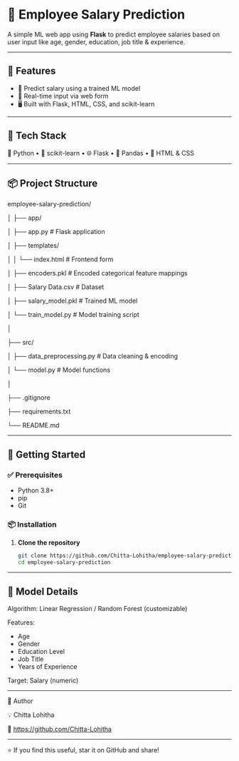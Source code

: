 # 🧠 Employee Salary Prediction

A simple ML web app using **Flask** to predict employee salaries based on user input like age, gender, education, job title & experience.

---

## 🚀 Features

- 🧮 Predict salary using a trained ML model
- 🎯 Real-time input via web form
- 🖥️ Built with Flask, HTML, CSS, and scikit-learn

---

## 🧰 Tech Stack

🐍 Python • 🧪 scikit-learn • 🌐 Flask • 🧾 Pandas • 🎨 HTML & CSS

---

## 📦 Project Structure

employee-salary-prediction/

│
├── app/

│   ├── app.py                  # Flask application

│   ├── templates/

│   │   └── index.html          # Frontend form

│   ├── encoders.pkl            # Encoded categorical feature mappings

│   ├── Salary Data.csv         # Dataset

│   ├── salary_model.pkl        # Trained ML model

│   └── train_model.py          # Model training script

│

├── src/

│   ├── data_preprocessing.py   # Data cleaning & encoding

│   └── model.py                # Model functions

│

├── .gitignore

├── requirements.txt

└── README.md


---

## 🚀 Getting Started

### ✅ Prerequisites

- Python 3.8+
- pip
- Git

### 📦 Installation

1. **Clone the repository**
   ```bash
   git clone https://github.com/Chitta-Lohitha/employee-salary-prediction.git
   cd employee-salary-prediction

---

## 🧠 Model Details

Algorithm: Linear Regression / Random Forest (customizable)

Features:
- Age
- Gender
- Education Level
- Job Title
- Years of Experience

Target: Salary (numeric)

---

👤 Author

💡 Chitta Lohitha

🔗  https://github.com/Chitta-Lohitha

---

⭐ If you find this useful, star it on GitHub and share!
